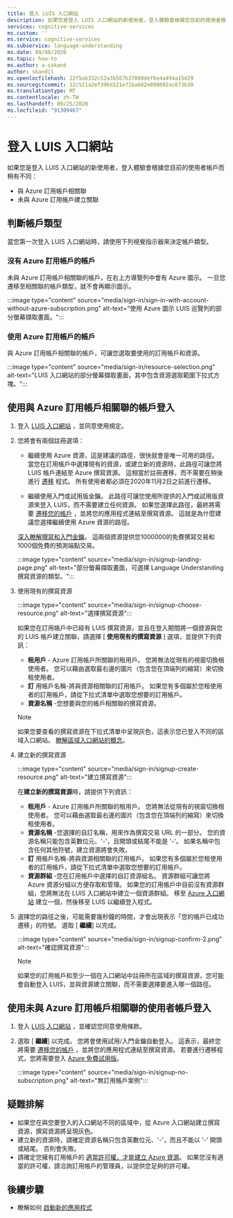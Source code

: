 ```yaml
---
title: 登入 LUIS 入口網站
description: 如果您是登入 LUIS 入口網站的新使用者，登入體驗會根據您目前的使用者帳戶而稍有不同。
services: cognitive-services
ms.custom: ''
ms.service: cognitive-services
ms.subservice: language-understanding
ms.date: 09/08/2020
ms.topic: how-to
ms.author: a-sakand
author: skandil
ms.openlocfilehash: 22f5ab332c52a3b567b37089def6e4a494a15d29
ms.sourcegitcommit: 32c521a2ef396d121e71ba682e098092ac673b30
ms.translationtype: MT
ms.contentlocale: zh-TW
ms.lasthandoff: 09/25/2020
ms.locfileid: "91309467"
---
```

# <a name="sign-in-to-luis-portal"></a>登入 LUIS 入口網站

如果您是登入 LUIS 入口網站的新使用者，登入體驗會根據您目前的使用者帳戶而稍有不同：
  * 與 Azure 訂用帳戶相關聯
  * 未與 Azure 訂用帳戶建立關聯

## <a name="determine-account-type"></a>判斷帳戶類型

當您第一次登入 LUIS 入口網站時，請使用下列視覺指示器來決定帳戶類型。

### <a name="account-without-azure-subscription"></a>沒有 Azure 訂用帳戶的帳戶

未與 Azure 訂用帳戶相關聯的帳戶，在右上方導覽列中會有 Azure 圖示。 一旦您遷移至相關聯的帳戶類型，就不會再顯示圖示。

:::image type="content" source="media/sign-in/sign-in-with-account-without-azure-subscription.png" alt-text="使用 Azure 圖示 LUIS 巡覽列的部分螢幕擷取畫面。":::

### <a name="account-with-azure-subscription"></a>使用 Azure 訂用帳戶的帳戶

與 Azure 訂用帳戶相關聯的帳戶，可讓您選取要使用的訂用帳戶和資源。

:::image type="content" source="media/sign-in/resource-selection.png" alt-text="LUIS 入口網站的部分螢幕擷取畫面，其中包含資源選取範圍下拉式方塊。":::

## <a name="sign-in-with-account-associated-with-an-azure-subscription"></a>使用與 Azure 訂用帳戶相關聯的帳戶登入

1. 登入 [LUIS 入口網站](https://www.luis.ai) ，並同意使用規定。

1. 您將會有兩個註冊選項：

    * 繼續使用 Azure 資源，這是建議的路徑，很快就會是唯一可用的路徑。 當您在訂用帳戶中選擇現有的資源，或建立新的資源時，此路徑可讓您將 LUIS 帳戶連結至 Azure 撰寫資源。 這相當於註冊遷移，而不需要在稍後進行 [遷移](luis-migration-authoring.md#what-is-migration) 程式。 所有使用者都必須在2020年11月2日之前進行遷移。

    * 繼續使用入門或試用版金鑰。 此路徑可讓您使用所提供的入門或試用版資源來登入 LUIS，而不需要建立任何資源。 如果您選擇此路徑，最終將需要 [遷移您的帳戶](luis-migration-authoring.md#migration-steps) ，並將您的應用程式連結至撰寫資源。 這就是為什麼建議您選擇繼續使用 Azure 資源的路徑。

    [深入瞭解撰寫和入門金鑰](luis-how-to-azure-subscription.md#luis-resources)。 這兩個資源提供您1000000的免費撰寫交易和1000個免費的預測端點交易。

    :::image type="content" source="media/sign-in/signup-landing-page.png" alt-text="部分螢幕擷取畫面，可選擇 Language Understanding 撰寫資源的類型。":::

1. 使用現有的撰寫資源

    :::image type="content" source="media/sign-in/signup-choose-resource.png" alt-text="選擇撰寫資源":::

    如果您在訂用帳戶中已經有 LUIS 撰寫資源，並且在登入期間將一個資源與您的 LUIS 帳戶建立關聯，請選擇 [ **使用現有的撰寫資源** ] 選項，並提供下列資訊：

    * **租用戶** - Azure 訂用帳戶所關聯的租用戶。 您將無法從現有的視窗切換租使用者。 您可以藉由選取最右邊的圖片（包含您在頂端列的縮寫）來切換租使用者。
    * **訂** 用帳戶名稱-將與資源相關聯的訂用帳戶。 如果您有多個屬於您租使用者的訂用帳戶，請從下拉式清單中選取您想要的訂用帳戶。
    * **資源名稱** -您想要與您的帳戶相關聯的撰寫資源。

    > [!Note]
    > 如果您要查看的撰寫資源在下拉式清單中呈現灰色，這表示您已登入不同的區域入口網站。 [瞭解區域入口網站的概念](luis-reference-regions.md#luis-authoring-regions)。

1. 建立新的撰寫資源

    :::image type="content" source="media/sign-in/signup-create-resource.png" alt-text="建立撰寫資源":::

    在**建立新的撰寫資源**時，請提供下列資訊：

    * **租用戶** - Azure 訂用帳戶所關聯的租用戶。 您將無法從現有的視窗切換租使用者。 您可以藉由選取最右邊的圖片（包含您在頂端列的縮寫）來切換租使用者。
    * **資源名稱** -您選擇的自訂名稱，用來作為撰寫交易 URL 的一部分。 您的資源名稱只能包含英數位元、'-'，且開頭或結尾不能是 '-'。 如果名稱中包含任何其他符號，建立資源將會失敗。
    * **訂** 用帳戶名稱-將與資源相關聯的訂用帳戶。 如果您有多個屬於您租使用者的訂用帳戶，請從下拉式清單中選取您想要的訂用帳戶。
    * **資源群組** -您在訂用帳戶中選擇的自訂資源組名。 資源群組可讓您將 Azure 資源分組以方便存取和管理。 如果您的訂用帳戶中目前沒有資源群組，您將無法在 LUIS 入口網站中建立一個資源群組。 移至 [Azure 入口網站](https://ms.portal.azure.com/#create/Microsoft.ResourceGroup) 建立一個，然後移至 LUIS 以繼續登入程式。

1. 選擇您的路徑之後，可能需要幾秒鐘的時間，才會出現表示「您的帳戶已成功遷移」的符號。 選取 [ **繼續**] 以完成。

    :::image type="content" source="media/sign-in/signup-confirm-2.png" alt-text="確認撰寫資源":::

    > [!Note]
    > 如果您的訂用帳戶和至少一個在入口網站中註冊所在區域的撰寫資源，您可能會自動登入 LUIS，並與資源建立關聯，而不需要選擇要進入哪一個路徑。


## <a name="sign-in-with-user-account-not-associated-with-an-azure-subscription"></a>使用未與 Azure 訂用帳戶相關聯的使用者帳戶登入

1. 登入 [LUIS 入口網站](https://www.luis.ai) ，並確認您同意使用條款。

1. 選取 [ **繼續**] 以完成。 您將會使用試用/入門金鑰自動登入。 這表示，最終您將需要 [遷移您的帳戶](luis-migration-authoring.md#migration-steps) ，並將您的應用程式連結至撰寫資源。 若要進行遷移程式，您將需要登入 [Azure 免費試用版](https://azure.microsoft.com/free/)。

    :::image type="content" source="media/sign-in/signup-no-subscription.png" alt-text="無訂用帳戶案例":::

## <a name="troubleshooting"></a>疑難排解

* 如果您在與您要登入的入口網站不同的區域中，從 Azure 入口網站建立撰寫資源，撰寫資源將呈現灰色。
* 建立新的資源時，請確定資源名稱只包含英數位元、'-'，而且不能以 '-' 開頭或結尾。 否則會失敗。
* 請確定您擁有訂用帳戶的 [適當許可權，才能建立 Azure 資源](../../role-based-access-control/rbac-and-directory-admin-roles.md#azure-roles)。 如果您沒有適當的許可權，請洽詢訂用帳戶的管理員，以提供您足夠的許可權。

## <a name="next-steps"></a>後續步驟

* 瞭解如何 [啟動新的應用程式](luis-how-to-start-new-app.md)
